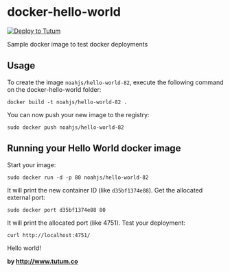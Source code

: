 docker-hello-world
==================

[![Deploy to Tutum](https://s.tutum.co/deploy-to-tutum.svg)](https://dashboard.tutum.co/stack/deploy/)

Sample docker image to test docker deployments


Usage
-----

To create the image `noahjs/hello-world-82`, execute the following command on the docker-hello-world folder:

	docker build -t noahjs/hello-world-82 .

You can now push your new image to the registry:

	sudo docker push noahjs/hello-world-82


Running your Hello World docker image
-------------------------------------

Start your image:

	sudo docker run -d -p 80 noahjs/hello-world-82

It will print the new container ID (like `d35bf1374e88`). Get the allocated external port:

	sudo docker port d35bf1374e88 80

It will print the allocated port (like 4751). Test your deployment:

	curl http://localhost:4751/


Hello world!

**by http://www.tutum.co**
